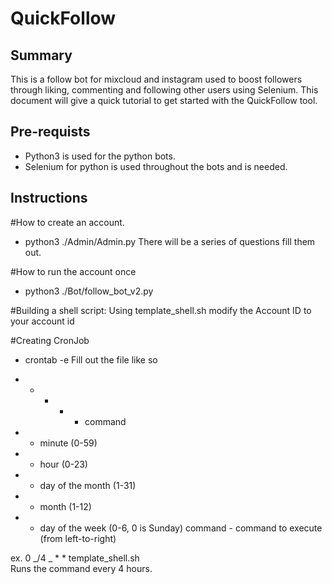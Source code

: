 # QuickFollow

## Summary

This is a follow bot for mixcloud and instagram used to boost followers through liking, commenting and following other users using Selenium. This document will give a quick tutorial to get started with the QuickFollow tool.

## Pre-requists

- Python3 is used for the python bots.
- Selenium for python is used throughout the bots and is needed.

## Instructions

#How to create an account.

- python3 ./Admin/Admin.py
  There will be a series of questions fill them out.

#How to run the account once

- python3 ./Bot/follow_bot_v2.py <Account Id>

#Building a shell script:
Using template_shell.sh modify the Account ID to your account id

#Creating CronJob

- crontab -e
  Fill out the file like so

* - - - - command
* - minute (0-59)
* - hour (0-23)
* - day of the month (1-31)
* - month (1-12)
* - day of the week (0-6, 0 is Sunday)
    command - command to execute
    (from left-to-right)

ex. 0 _/4 _ \* \* template_shell.sh  
Runs the command every 4 hours.
